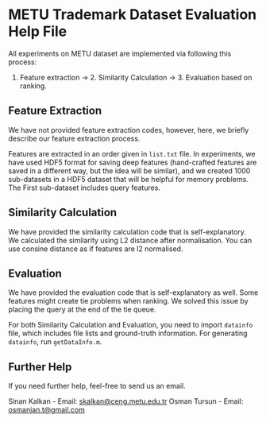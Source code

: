 # METU Trademark Dataset Evaluation Help File

All experiments on METU dataset are implemented via following this process:

1. Feature extraction -> 2. Similarity Calculation -> 3. Evaluation based on ranking.

## Feature Extraction

We have not provided feature extraction codes, however, here, we briefly describe our feature extraction process.

Features are extracted in an order given in `list.txt` file. In experiments, we have used HDF5 format for saving deep features (hand-crafted features are saved in a different way, but the idea will be similar), and we created 1000 sub-datasets in a HDF5 dataset that will be helpful for memory problems. The First sub-dataset includes query features. 

## Similarity Calculation

We have provided the similarity calculation code that is self-explanatory. We calculated the similarity using L2 distance after normalisation. You can use consine distance as if features are l2 normalised.

## Evaluation

We have provided the evaluation code that is self-explanatory as well. Some features might create tie problems when ranking. We solved this issue by placing the query at the end of the tie queue.

For both Similarity Calculation and Evaluation, you need to import `datainfo` file, which includes file lists and ground-truth information. For generating `datainfo`, run `getDataInfo.m`.

## Further Help

If you need further help, feel-free to send us an email.

 Sinan Kalkan - Email: skalkan@ceng.metu.edu.tr
 Osman Tursun - Email: osmanjan.t@gmail.com
